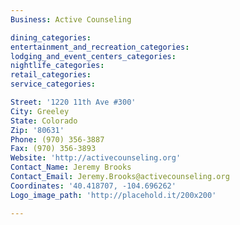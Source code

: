 ```yaml
---
Business: Active Counseling

dining_categories:
entertainment_and_recreation_categories:
lodging_and_event_centers_categories:
nightlife_categories:
retail_categories:
service_categories:

Street: '1220 11th Ave #300'
City: Greeley
State: Colorado
Zip: '80631'
Phone: (970) 356-3887
Fax: (970) 356-3893
Website: 'http://activecounseling.org'
Contact_Name: Jeremy Brooks
Contact_Email: Jeremy.Brooks@activecounseling.org
Coordinates: '40.418707, -104.696262'
Logo_image_path: 'http://placehold.it/200x200'

---
```



